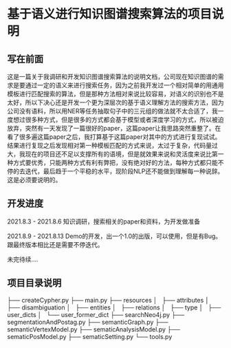 # 基于语义进行知识图谱搜索算法的项目说明

##  写在前面

​	这是一篇关于我调研和开发知识图谱搜索算法的说明文档，公司现在知识图谱的需求是要通过一定的语义来进行搜索任务，因为之前我开发过一个相对简单的用通用模板进行匹配搜索的算法，但是那种方法相对来说比较容易，对语义的识别也不是太好，所以下决心还是开发一个更为深层次的基于语义理解方法的搜索方法，因为公司没有语料，所以用NER等任务抽取句子中的三元组的做法就不太合适了，我一度想过很多种方式，但是很多的方式都会基于模型或者深度学习的方式，所以被迫放弃，突然有一天发现了一篇很好的paper，这篇paper让我思路突然重整了。在看了很多遍这篇paper之后，我打算基于这篇paper对其中的方式进行复现试试。结果进行复现之后发现相对第一种模板匹配的方式来说，太过于复杂，代码量过大，我现在的项目还不足以支撑所有的语境，但是就效果来说和灵活度来说比第一种方式要优秀，只能两种方式有利有弊把，没有绝对好的方法，每种方式都只能不停的去迭代，最后趋于一个平稳的水平，现阶段NLP还不能做到理解每一种说辞。这是必须要说明的。



## 开发进度

2021.8.3 - 2021.8.6   	知识调研，搜索相关的paper和资料，为开发做准备

2021.8.9 - 2021.8.13	 Demo的开发，出一个1.0的出版，可以使用，但是有Bug。跟最终版本相比还是需要不停迭代。

未完待续....

## 项目目录说明
├── createCypher.py
├── main.py
├── resources
│   ├── attributes
│   ├── disambiguation
│   ├── entities
│   ├── relations
│   ├── type
│   ├── user_dicts
│   └── user_former_dict
├── searchNeo4j.py
├── segmentationAndPostag.py
├── semanticGraph.py
├── semanticVertexModel.py
├── sematicAnalysisModel.py
├── sematicPosModel.py
├── sematicSetting.py
└── tools.py